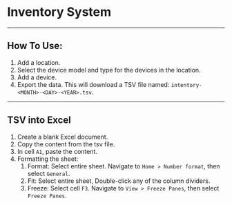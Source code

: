 # Inventory System

---

## How To Use:
1. Add a location.
2. Select the device model and type for the devices in the location.
3. Add a device.
4. Export the data. This will download a TSV file named: `intentory-<MONTH>-<DAY>-<YEAR>.tsv`.

---

## TSV into Excel

1. Create a blank Excel document.
2. Copy the content from the tsv file.
3. In cell `A1`, paste the content.
4. Formatting the sheet:
	1. Format: Select entire sheet. Navigate to `Home > Number format`, then select `General`.
	2. Fit: Select entire sheet, Double-click any of the column dividers.
	3. Freeze: Select cell `F3`. Navigate to `View > Freeze Panes`, then select `Freeze Panes`.